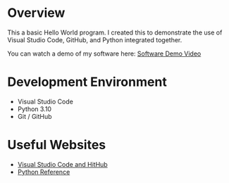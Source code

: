 # Overview

This a basic Hello World program. I created this to demonstrate the use of Visual Studio Code, GitHub, and Python integrated together. 

You can watch a demo of my software here: [Software Demo Video](https://youtu.be/Q2cbeScWocc)

# Development Environment

* Visual Studio Code
* Python 3.10
* Git / GitHub

# Useful Websites

* [Visual Studio Code and HitHub](https://code.visualstudio.com/docs/editor/versioncontrol)
* [Python Reference](https://www.python.org/)